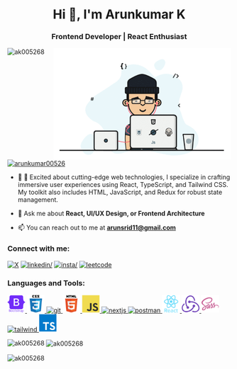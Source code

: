 <h1 align="center">Hi 👋, I'm Arunkumar K </h1>
<h3 align="center">Frontend Developer | React Enthusiast </h3>
<img align="right" alt="coding gif" width="400" src="js.gif">

<p align="left"> <img src="https://komarev.com/ghpvc/?username=ak005268&label=Profile%20views&color=0e75b6&style=flat" alt="ak005268" /> </p>

<p align="left"> <a href="https://twitter.com/arunkumar00526" target="blank"><img src="https://img.shields.io/twitter/follow/arunkumar00526?logo=twitter&style=for-the-badge" alt="arunkumar00526" /></a> </p>

- 🌱 🚀 Excited about cutting-edge web technologies, I specialize in crafting immersive user experiences using React, TypeScript, and Tailwind CSS. My toolkit also includes HTML, JavaScript, and Redux for robust state management.

- 💬 Ask me about **React, UI/UX Design, or Frontend Architecture**

- 📫 You can reach out to me at **arunsrid11@gmail.com**

<h3 align="left">Connect with me:</h3>
<p align="left">
<a href="https://twitter.com/arunkumar00526" target="blank"><img align="center" src="https://raw.githubusercontent.com/rahuldkjain/github-profile-readme-generator/master/src/images/icons/Social/twitter.svg" alt="X" height="30" width="40" /></a>
<a href="https://linkedin.com/in/arunkumar005/" target="blank"><img align="center" src="https://raw.githubusercontent.com/rahuldkjain/github-profile-readme-generator/master/src/images/icons/Social/linked-in-alt.svg" alt="linkedin/" height="30" width="40" /></a>
<a href="https://instagram.com/arunkumar00526/" target="blank"><img align="center" src="https://raw.githubusercontent.com/rahuldkjain/github-profile-readme-generator/master/src/images/icons/Social/instagram.svg" alt="insta/" height="30" width="40" /></a>
  <a href="https://leetcode.com/arunkumar005268" target="blank"><img align="center" src="https://user-images.githubusercontent.com/36547915/97088991-45da5d00-1652-11eb-900f-80d106540f4f.png" alt="leetcode" height="44" width="40" /></a>
</p>

<h3 align="left">Languages and Tools:</h3>
<p align="left"> <a href="https://getbootstrap.com" target="_blank" rel="noreferrer"> <img src="https://raw.githubusercontent.com/devicons/devicon/master/icons/bootstrap/bootstrap-plain-wordmark.svg" alt="bootstrap" width="40" height="40"/> </a> <a href="https://www.w3schools.com/css/" target="_blank" rel="noreferrer"> <img src="https://raw.githubusercontent.com/devicons/devicon/master/icons/css3/css3-original-wordmark.svg" alt="css3" width="40" height="40"/> </a> <a href="https://git-scm.com/" target="_blank" rel="noreferrer"> <img src="https://www.vectorlogo.zone/logos/git-scm/git-scm-icon.svg" alt="git" width="40" height="40"/> </a> <a href="https://www.w3.org/html/" target="_blank" rel="noreferrer"> <img src="https://raw.githubusercontent.com/devicons/devicon/master/icons/html5/html5-original-wordmark.svg" alt="html5" width="40" height="40"/> </a> <a href="https://developer.mozilla.org/en-US/docs/Web/JavaScript" target="_blank" rel="noreferrer"> <img src="https://raw.githubusercontent.com/devicons/devicon/master/icons/javascript/javascript-original.svg" alt="javascript" width="40" height="40"/> </a> <a href="https://nextjs.org/" target="_blank" rel="noreferrer"> <img src="https://cdn.worldvectorlogo.com/logos/nextjs-2.svg" alt="nextjs" width="40" height="40"/> </a> <a href="https://postman.com" target="_blank" rel="noreferrer"> <img src="https://www.vectorlogo.zone/logos/getpostman/getpostman-icon.svg" alt="postman" width="40" height="40"/> </a> <a href="https://reactjs.org/" target="_blank" rel="noreferrer"> <img src="https://raw.githubusercontent.com/devicons/devicon/master/icons/react/react-original-wordmark.svg" alt="react" width="40" height="40"/> </a> <a href="https://redux.js.org" target="_blank" rel="noreferrer"> <img src="https://raw.githubusercontent.com/devicons/devicon/master/icons/redux/redux-original.svg" alt="redux" width="40" height="40"/> </a> <a href="https://sass-lang.com" target="_blank" rel="noreferrer"> <img src="https://raw.githubusercontent.com/devicons/devicon/master/icons/sass/sass-original.svg" alt="sass" width="40" height="40"/> </a> <a href="https://tailwindcss.com/" target="_blank" rel="noreferrer"> <img src="https://www.vectorlogo.zone/logos/tailwindcss/tailwindcss-icon.svg" alt="tailwind" width="40" height="40"/> </a> <a href="https://www.typescriptlang.org/" target="_blank" rel="noreferrer"> <img src="https://raw.githubusercontent.com/devicons/devicon/master/icons/typescript/typescript-original.svg" alt="typescript" width="40" height="40"/> </a> </p>

<p><img align="left" src="https://github-readme-stats.vercel.app/api/top-langs?username=ak005268&show_icons=true&locale=en&layout=compact" alt="ak005268" /></p>

<p>&nbsp;<img align="center" src="https://github-readme-stats.vercel.app/api?username=ak005268&show_icons=true&locale=en" alt="ak005268" /></p>

<p><img align="center" src="https://github-readme-streak-stats.herokuapp.com/?user=ak005268&" alt="ak005268" /></p>
